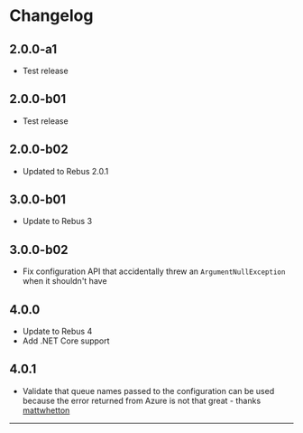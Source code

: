 # Changelog

## 2.0.0-a1

* Test release

## 2.0.0-b01

* Test release

## 2.0.0-b02

* Updated to Rebus 2.0.1

## 3.0.0-b01

* Update to Rebus 3

## 3.0.0-b02

* Fix configuration API that accidentally threw an `ArgumentNullException` when it shouldn't have

## 4.0.0

* Update to Rebus 4
* Add .NET Core support

## 4.0.1

* Validate that queue names passed to the configuration can be used because the error returned from Azure is not that great - thanks [mattwhetton]

---

[mattwhetton]: https://github.com/mattwhetton